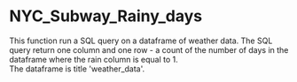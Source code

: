NYC_Subway_Rainy_days
==========

This function run a SQL query on a dataframe of
weather data.  The SQL query return one column and
one row - a count of the number of days in the dataframe where
the rain column is equal to 1.  
The dataframe is title 'weather_data'.



